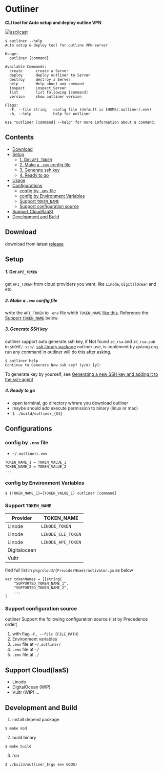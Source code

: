 # Outliner
**CLI tool for Auto setup and deploy outline VPN**

[![asciicast](https://asciinema.org/a/265622.svg)](https://asciinema.org/a/265622)
```
$ outliner --help
Auto setup & deploy tool for outline VPN server

Usage:
  outliner [command]

Available Commands:
  create      create a Server
  deploy      deploy outliner to Server
  destroy     destroy a Server
  help        Help about any command
  inspect     inspect Server
  list        list following [command]
  version     show outliner version

Flags:
  -F, --file string   config file (default is $HOME/.outliner/.env)
  -h, --help          help for outliner

Use "outliner [command] --help" for more information about a command.
```

## Contents
- [Download](#download)
- [Setup](#setup)
  - [1. Get `API_TOKEN`](#1-get-api_token)
  - [2. Make a `.env` config file](#2-make-a-env-config-file)
  - [3. Generate ssh key](#3-generate-ssh-key)
  - [4. Ready to go](#4-ready-to-go)
- [Usage](#usage)
- [Configurations](#configurations)
  - [config by `.env` file](#config-by-env-file)
  - [config by Environment Variables](#config-by-environment-variables)
  - [Support `TOKEN_NAME`](#support-token_name)
  - [Support configuration source](#support-configuration-source)
- [Support Cloud(IaaS)](#support-cloudiaas)
- [Development and Build](#development-and-build)

## Download
download from latest [release](https://github.com/Jyny/outliner/releases/latest)

## Setup
##### 1. Get `API_TOKEN`
get `API_TOKEN` from cloud providers you want, like `Linode`, `DigitalOcean` and etc.

##### 2. Make a `.env` config file
write the `API_TOKEN` to `.env` file whith `TOKEN_NAME` [like this](#config-by-env-file).
Reference the  [Support `TOKEN_NAME`](#supported-token_name) below.

##### 3. Generate SSH key
outliner support auto generate ssh key, if Not found `id_rsa` and `id_rsa.pub` in `$HOME/.ssh/`.
[ssh library package](https://godoc.org/golang.org/x/crypto/ssh) outliner use, is implement by golang.org
run any command in outliner will do this after asking.
```
$ outliner help
Continue to Generate New ssh key? (y/n) [y]:
```
To generate key by yourself, see [Generating a new SSH key and adding it to the ssh-agent](https://help.github.com/en/enterprise/2.16/user/articles/generating-a-new-ssh-key-and-adding-it-to-the-ssh-agent)

##### 4. Ready to go
* open terminal, go directory whrere you download outliner
* maybe should add execute permission to binary (linux or mac)
* `$ ./build/outliner_{OS}`

## Configurations
### config by `.env` file
* `~/.outliner/.env`
```
TOKEN_NAME_1 = TOKEN_VALUE_1
TOKEN_NAME_2 = TOKEN_VALUE_2
...
```

### config by Environment Variables
```
$ {TOKEN_NAME_1}={TOKEN_VALUE_1} outliner [command]
```

### Support `TOKEN_NAME`
| Provider     | TOKEN_NAME         | 
| -------------|--------------------|
| Linode       | `LINODE_TOKEN`     |
| Linode       | `LINODE_CLI_TOKEN` |
| Linode       | `LINODE_API_TOKEN` |
| Digitalocean |                    |
| Vultr        |                    |

find full list in `pkg/cloud/{ProviderNmae}/activator.go` as below
```
var tokenNames = []string{
    "SUPPORTED_TOKEN_NAME_1",
    "SUPPORTED_TOKEN_NAME_2",
    ...
}
```

### Support configuration source
outliner Support the following configuration source (list by Precedence order)

1. with flag `-F, --file {FILE_PATH}`
2. Environment variables
3. `.env` file at `~/.outliner/`
4. `.env` file at `~/`
5. `.env` file at `./`

## Support Cloud(IaaS)
* Linode
* DigitalOcean (WIP)
* Vultr (WIP)
...

## Development and Build
1. install depend package
```
$ make mod
```
2. build binary
```
$ make build
```
3. run
```
$ ./build/outliner_$(go env GOOS)
```

